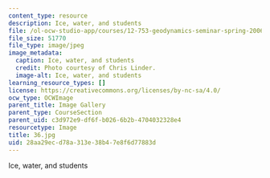 ```yaml
---
content_type: resource
description: Ice, water, and students
file: /ol-ocw-studio-app/courses/12-753-geodynamics-seminar-spring-2006/28aa29ecd78a313e38b47e8f6d77883d_36.jpg
file_size: 51770
file_type: image/jpeg
image_metadata:
  caption: Ice, water, and students
  credit: Photo courtesy of Chris Linder.
  image-alt: Ice, water, and students
learning_resource_types: []
license: https://creativecommons.org/licenses/by-nc-sa/4.0/
ocw_type: OCWImage
parent_title: Image Gallery
parent_type: CourseSection
parent_uid: c3d972e9-df6f-b026-6b2b-4704032328e4
resourcetype: Image
title: 36.jpg
uid: 28aa29ec-d78a-313e-38b4-7e8f6d77883d
---
```

Ice, water, and students